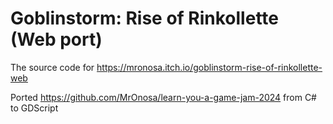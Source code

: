 # Goblinstorm: Rise of Rinkollette (Web port)

The source code for https://mronosa.itch.io/goblinstorm-rise-of-rinkollette-web

Ported https://github.com/MrOnosa/learn-you-a-game-jam-2024 from C# to GDScript

